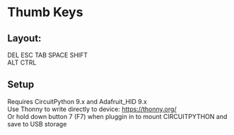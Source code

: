 # Thumb Keys

## Layout:  
  DEL ESC
TAB SPACE SHIFT  
  ALT CTRL

## Setup
Requires CircuitPython 9.x and Adafruit_HID 9.x  
Use Thonny to write directly to device: https://thonny.org/  
Or hold down button 7 (F7) when pluggin in to mount CIRCUITPYTHON and save to USB storage
